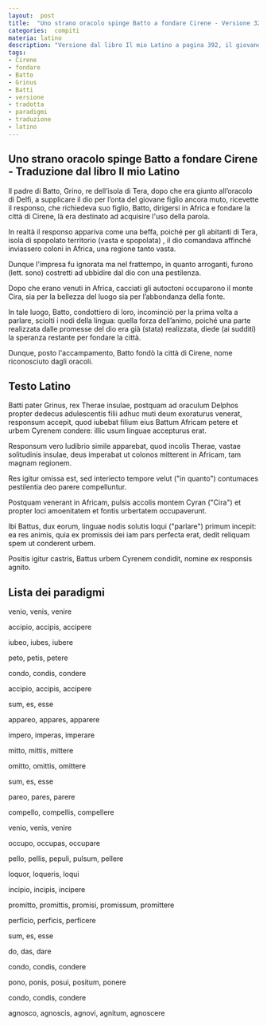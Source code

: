 ```yaml
---
layout:  post
title:  "Uno strano oracolo spinge Batto a fondare Cirene - Versione 32 pagina 392"
categories:  compiti
materia: latino
description: "Versione dal libro Il mio Latino a pagina 392, il giovane Batto otterrà la capacità di parlare fondando la città di Cirene secondo un oracolo di Apollo. Versione tradotta con paradigmi."
tags:
- Cirene
- fondare
- Batto
- Grinus
- Batti
- versione
- tradotta
- paradigmi
- traduzione
- latino
---
```


## Uno strano oracolo spinge Batto a fondare Cirene - Traduzione dal libro Il mio Latino

Il padre di Batto, Grino, re dell’isola di Tera, dopo che era giunto all’oracolo di Delfi, a supplicare il dio per l’onta del giovane figlio ancora muto, ricevette il responso, che richiedeva suo figlio, Batto, dirigersi in Africa e fondare la città di Cirene, là era destinato ad acquisire l'uso della parola.

In realtà il responso appariva come una beffa, poiché per gli abitanti di Tera, isola di spopolato territorio (vasta e spopolata) , il dio comandava affinché inviassero coloni in Africa, una regione tanto vasta.

Dunque l'impresa fu ignorata ma nel frattempo, in quanto arroganti, furono (lett. sono) costretti ad ubbidire dal dio con una pestilenza.

Dopo che erano venuti in Africa, cacciati gli autoctoni occuparono il monte Cira, sia per la bellezza del luogo sia per l’abbondanza della fonte. 

In tale luogo, Batto, condottiero di loro, incominciò per la prima volta a parlare, sciolti i nodi della lingua: quella forza dell’animo, poiché una parte realizzata dalle promesse del dio era già (stata) realizzata, diede (ai sudditi) la speranza restante per fondare la città.

Dunque, posto l'accampamento, Batto fondò la città di Cirene, nome riconosciuto dagli oracoli. 

## Testo Latino

Batti pater Grinus, rex Therae insulae, postquam ad oraculum Delphos propter dedecus adulescentis filii adhuc muti deum exoraturus venerat, responsum accepit, quod iubebat filium eius Battum Africam petere et urbem Cyrenem condere: illic usum linguae accepturus erat.

Responsum vero ludibrio simile apparebat, quod incolis Therae, vastae solitudinis insulae, deus imperabat ut colonos mitterent in Africam, tam magnam regionem.

Res igitur omissa est, sed interiecto tempore velut ("in quanto") contumaces pestilentia deo parere compelluntur.

Postquam venerant in Africam, pulsis accolis montem Cyran ("Cira") et propter loci amoenitatem et fontis urbertatem occupaverunt.

Ibi Battus, dux eorum, linguae nodis solutis loqui ("parlare") primum incepit: ea res animis, quia ex promissis dei iam pars perfecta erat, dedit reliquam spem ut conderent urbem.

Positis igitur castris, Battus urbem Cyrenem condidit, nomine ex responsis agnito.

## Lista dei paradigmi

venio, venis, venire

accipio, accipis, accipere

iubeo, iubes, iubere

peto, petis, petere

condo, condis, condere

accipio, accipis, accipere

sum, es, esse

appareo, appares, apparere

impero, imperas, imperare

mitto, mittis, mittere

omitto, omittis, omittere

sum, es, esse

pareo, pares, parere

compello, compellis, compellere

venio, venis, venire

occupo, occupas, occupare

pello, pellis, pepuli, pulsum, pellere

loquor, loqueris, loqui

incipio, incipis, incipere

promitto, promittis, promisi, promissum, promittere

perficio, perficis, perficere

sum, es, esse

do, das, dare

condo, condis, condere

pono, ponis, posui, positum, ponere

condo, condis, condere

agnosco, agnoscis, agnovi, agnitum, agnoscere
